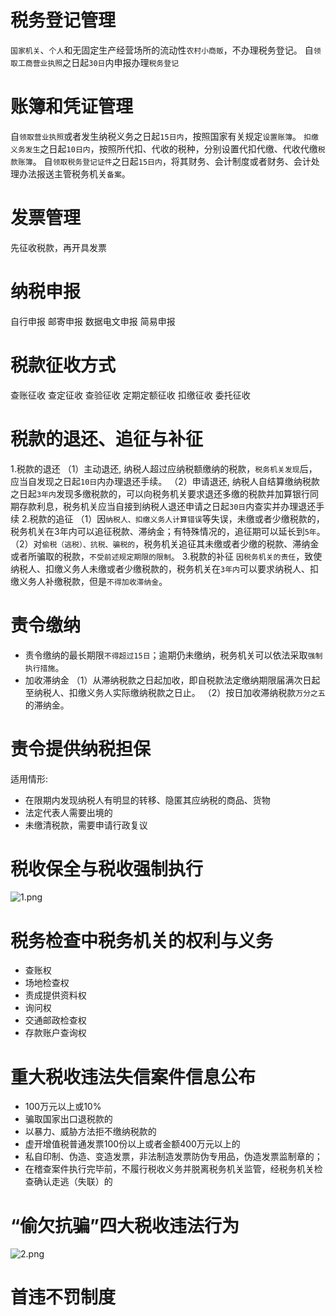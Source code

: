 # 税务登记管理
`国家机关`、`个人`和无固定生产经营场所的流动性`农村小商贩`，不办理税务登记。
自`领取工商营业执照`之日起`30日`内申报办理`税务登记`

# 账簿和凭证管理
自`领取营业执照`或者发生纳税义务之日起`15日内`，按照国家有关规定`设置账簿`。
`扣缴义务发生`之日起`10日内`，按照所代扣、代收的税种，分别设置代扣代缴、代收代缴`税款账簿`。
自`领取税务登记证件`之日起`15日内`，将其财务、会计制度或者财务、会计处理办法报送主管税务机关`备案`。


# 发票管理
先征收税款，再开具发票



# 纳税申报
自行申报
邮寄申报
数据电文申报
简易申报


# 税款征收方式
查账征收
查定征收
查验征收
定期定额征收
扣缴征收
委托征收

# 税款的退还、追征与补征

1.税款的退还
（1）主动退还, 纳税人超过应纳税额缴纳的税款，`税务机关发现`后，应当自发现之日起`10日`内办理退还手续。
（2）申请退还, 纳税人自结算缴纳税款之日起`3年内`发现多缴税款的，可以向税务机关要求退还多缴的税款并加算银行同期存款利息，税务机关应当自接到纳税人退还申请之日起`30日`内查实并办理退还手续
2.税款的追征
（1）因`纳税人、扣缴义务人计算错误`等失误，未缴或者少缴税款的，税务机关在3年内可以追征税款、滞纳金；有特殊情况的，追征期可以延长到`5年`。
（2）对`偷税（逃税）、抗税、骗税的`，税务机关追征其未缴或者少缴的税款、滞纳金或者所骗取的税款，`不受前述规定期限的限制`。
3.税款的补征
`因税务机关的责任`，致使纳税人、扣缴义务人未缴或者少缴税款的，税务机关在`3年内`可以要求纳税人、扣缴义务人补缴税款，但是`不得加收滞纳金`。


# 责令缴纳
- 责令缴纳的最长期限`不得超过15日`；逾期仍未缴纳，税务机关可以依法采取`强制执行措施`。
- 加收滞纳金
（1）从滞纳税款之日起加收，即自税款法定缴纳期限届满次日起至纳税人、扣缴义务人实际缴纳税款之日止。
（2）按日加收滞纳税款`万分之五`的滞纳金。



# 责令提供纳税担保
适用情形:
- 在限期内发现纳税人有明显的转移、隐匿其应纳税的商品、货物
- 法定代表人需要出境的
- 未缴清税款，需要申请行政复议

# 税收保全与税收强制执行

![1.png](1.png)



# 税务检查中税务机关的权利与义务
- 查账权
- 场地检查权
- 责成提供资料权
- 询问权
- 交通邮政检查权
- 存款账户查询权


# 重大税收违法失信案件信息公布
- 100万元以上或10%
- 骗取国家出口退税款的
- 以暴力、威胁方法拒不缴纳税款的
- 虚开增值税普通发票100份以上或者金额400万元以上的
- 私自印制、伪造、变造发票，非法制造发票防伪专用品，伪造发票监制章的；
- 在稽查案件执行完毕前，不履行税收义务并脱离税务机关监管，经税务机关检查确认走逃（失联）的



# “偷欠抗骗”四大税收违法行为

![2.png](2.png)


# 首违不罚制度






















